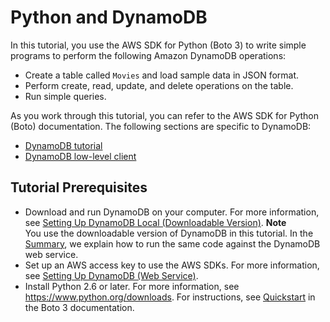 # Python and DynamoDB<a name="GettingStarted.Python"></a>

In this tutorial, you use the AWS SDK for Python \(Boto 3\) to write simple programs to perform the following Amazon DynamoDB operations:
+ Create a table called `Movies` and load sample data in JSON format\.
+ Perform create, read, update, and delete operations on the table\.
+ Run simple queries\.

As you work through this tutorial, you can refer to the AWS SDK for Python \(Boto\) documentation\. The following sections are specific to DynamoDB:
+ [DynamoDB tutorial](http://boto3.readthedocs.org/en/latest/guide/dynamodb.html)
+ [DynamoDB low\-level client](http://boto3.readthedocs.org/en/latest/reference/services/dynamodb.html)

## Tutorial Prerequisites<a name="GettingStarted.Python.Steps"></a>
+ Download and run DynamoDB on your computer\. For more information, see [Setting Up DynamoDB Local \(Downloadable Version\)](DynamoDBLocal.md)\. 
**Note**  
You use the downloadable version of DynamoDB in this tutorial\. In the [Summary](GettingStarted.Python.Summary.md), we explain how to run the same code against the DynamoDB web service\.
+ Set up an AWS access key to use the AWS SDKs\. For more information, see [Setting Up DynamoDB \(Web Service\)](SettingUp.DynamoWebService.md)\. 
+ Install Python 2\.6 or later\. For more information, see [https://www\.python\.org/downloads](https://www.python.org/downloads/)\. For instructions, see [Quickstart](http://boto3.readthedocs.org/en/latest/guide/quickstart.html) in the Boto 3 documentation\.
